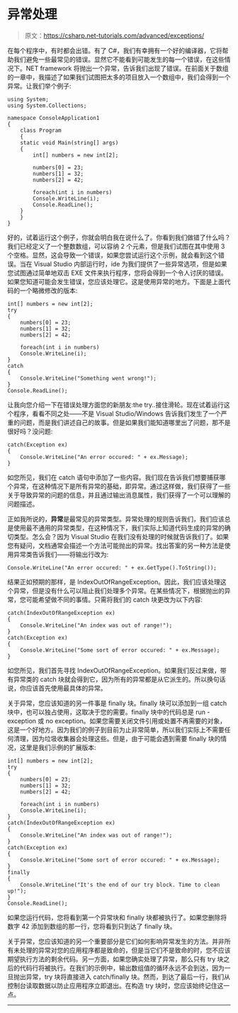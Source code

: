 # 异常处理

> 原文：<https://csharp.net-tutorials.com/advanced/exceptions/>

在每个程序中，有时都会出错。有了 C#，我们有幸拥有一个好的编译器，它将帮助我们避免一些最常见的错误。显然它不能看到可能发生的每一个错误，在这些情况下。NET framework 将抛出一个异常，告诉我们出现了错误。在前面关于数组的一章中，我描述了如果我们试图把太多的项目放入一个数组中，我们会得到一个异常。让我们举个例子:

```
using System;
using System.Collections;

namespace ConsoleApplication1
{
    class Program
    {
    static void Main(string[] args)
    {
        int[] numbers = new int[2];

        numbers[0] = 23;
        numbers[1] = 32;
        numbers[2] = 42;

        foreach(int i in numbers)
        Console.WriteLine(i);
        Console.ReadLine();
    }
    }
}
```

好的，试着运行这个例子，你就会明白我在说什么了。你看到我们做错了什么吗？我们已经定义了一个整数数组，可以容纳 2 个元素，但是我们试图在其中使用 3 个空格。显然，这会导致一个错误，如果您尝试运行这个示例，就会看到这个错误。当在 Visual Studio 内部运行时，ide 为我们提供了一些异常选项，但是如果您试图通过简单地双击 EXE 文件来执行程序，您将会得到一个令人讨厌的错误。如果您知道可能会发生错误，您应该处理它。这是使用异常的地方。下面是上面代码的一个略微修改的版本:

```
int[] numbers = new int[2];
try
{
    numbers[0] = 23;
    numbers[1] = 32;
    numbers[2] = 42;

    foreach(int i in numbers)
    Console.WriteLine(i);
}
catch
{
    Console.WriteLine("Something went wrong!");
}
Console.ReadLine();
```

让我向您介绍一下在错误处理方面您的新朋友:the try..接住滑轮。现在试着运行这个程序，看看不同之处——不是 Visual Studio/Windows 告诉我们发生了一个严重的问题，而是我们讲述自己的故事。但是如果我们能知道哪里出了问题，那不是很好吗？没问题:

```
catch(Exception ex)
{
    Console.WriteLine("An error occured: " + ex.Message);
}
```

<input type="hidden" name="IL_IN_ARTICLE">

如您所见，我们在 catch 语句中添加了一些内容。我们现在告诉我们想要捕获哪个异常，在这种情况下是所有异常的基础，即异常。通过这样做，我们获得了一些关于导致异常的问题的信息，并且通过输出消息属性，我们获得了一个可以理解的问题描述。

正如我所说的，**异常**是最常见的异常类型。异常处理的规则告诉我们，我们应该总是使用最不通用的异常类型，在这种情况下，我们实际上知道代码生成的异常的确切类型。怎么会？因为 Visual Studio 在我们没有处理的时候就告诉我们了。如果您有疑问，文档通常会描述一个方法可能抛出的异常。找出答案的另一种方法是使用异常类告诉我们——将输出行改为:

```
Console.WriteLine("An error occured: " + ex.GetType().ToString());
```

结果正如预期的那样，是 IndexOutOfRangeException。因此，我们应该处理这个异常，但是没有什么可以阻止我们处理多个异常。在某些情况下，根据抛出的异常，您可能希望做不同的事情。只需将我们的 catch 块更改为以下内容:

```
catch(IndexOutOfRangeException ex)
{
    Console.WriteLine("An index was out of range!");
}
catch(Exception ex)
{
    Console.WriteLine("Some sort of error occured: " + ex.Message);
}
```

如您所见，我们首先寻找 IndexOutOfRangeException。如果我们反过来做，带有异常类的 catch 块就会得到它，因为所有的异常都是从它派生的。所以换句话说，你应该首先使用最具体的异常。

关于异常，您应该知道的另一件事是 finally 块。finally 块可以添加到一组 catch 块中，也可以独占使用，这取决于您的需要。finally 块中的代码总是 run - exception 或 no exception。如果您需要关闭文件引用或处置不再需要的对象，这是一个好地方。因为我们的例子到目前为止非常简单，所以我们实际上不需要任何清理，因为垃圾收集器会处理这些。但是，由于可能会遇到需要 finally 块的情况，这里是我们示例的扩展版本:

```
int[] numbers = new int[2];
try
{
    numbers[0] = 23;
    numbers[1] = 32;
    numbers[2] = 42;

    foreach(int i in numbers)
    Console.WriteLine(i);
}
catch(IndexOutOfRangeException ex)
{
    Console.WriteLine("An index was out of range!");
}
catch(Exception ex)
{
    Console.WriteLine("Some sort of error occured: " + ex.Message);
}
finally
{
    Console.WriteLine("It's the end of our try block. Time to clean up!");
}
Console.ReadLine();
```

如果您运行代码，您将看到第一个异常块和 finally 块都被执行了。如果您删除将数字 42 添加到数组的那一行，您将看到只到达了 finally 块。

关于异常，您应该知道的另一个重要部分是它们如何影响异常发生的方法。并非所有未处理的异常对您的应用程序都是致命的，但是当它们不是致命的时，您不应该期望执行方法的剩余代码。另一方面，如果您确实处理了异常，那么只有 try 块之后的代码行将被执行。在我们的示例中，输出数组值的循环永远不会到达，因为一旦抛出异常，try 块将直接进入 catch/finally 块。然而，到达了最后一行，我们从控制台读取数据以防止应用程序立即退出。在构造 try 块时，您应该始终记住这一点。

* * *
